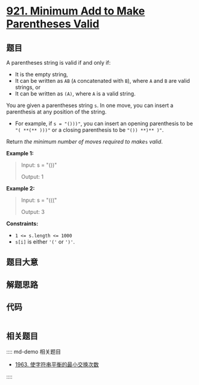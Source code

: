 # [921. Minimum Add to Make Parentheses Valid](https://leetcode.com/problems/minimum-add-to-make-parentheses-valid/)

## 题目

A parentheses string is valid if and only if:

  * It is the empty string,
  * It can be written as `AB` (`A` concatenated with `B`), where `A` and `B` are valid strings, or
  * It can be written as `(A)`, where `A` is a valid string.

You are given a parentheses string `s`. In one move, you can insert a
parenthesis at any position of the string.

  * For example, if `s = "()))"`, you can insert an opening parenthesis to be `"( **(** )))"` or a closing parenthesis to be `"()) **)** )"`.

Return _the minimum number of moves required to make_`s` _valid_.



**Example 1:**

> Input: s = "())"
> 
> Output: 1

**Example 2:**

> Input: s = "((("
> 
> Output: 3

**Constraints:**

  * `1 <= s.length <= 1000`
  * `s[i]` is either `'('` or `')'`.


## 题目大意

## 解题思路

## 代码

```javascript

```

## 相关题目

:::: md-demo 相关题目
- [1963. 使字符串平衡的最小交换次数](https://leetcode.com/problems/minimum-number-of-swaps-to-make-the-string-balanced)

::::
